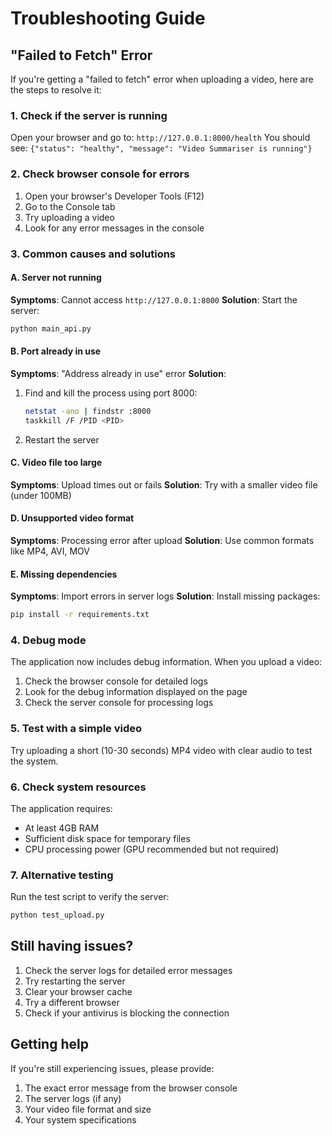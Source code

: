 # Troubleshooting Guide

## "Failed to Fetch" Error

If you're getting a "failed to fetch" error when uploading a video, here are the steps to resolve it:

### 1. Check if the server is running
Open your browser and go to: `http://127.0.0.1:8000/health`
You should see: `{"status": "healthy", "message": "Video Summariser is running"}`

### 2. Check browser console for errors
1. Open your browser's Developer Tools (F12)
2. Go to the Console tab
3. Try uploading a video
4. Look for any error messages in the console

### 3. Common causes and solutions

#### A. Server not running
**Symptoms**: Cannot access `http://127.0.0.1:8000`
**Solution**: Start the server:
```bash
python main_api.py
```

#### B. Port already in use
**Symptoms**: "Address already in use" error
**Solution**: 
1. Find and kill the process using port 8000:
   ```bash
   netstat -ano | findstr :8000
   taskkill /F /PID <PID>
   ```
2. Restart the server

#### C. Video file too large
**Symptoms**: Upload times out or fails
**Solution**: Try with a smaller video file (under 100MB)

#### D. Unsupported video format
**Symptoms**: Processing error after upload
**Solution**: Use common formats like MP4, AVI, MOV

#### E. Missing dependencies
**Symptoms**: Import errors in server logs
**Solution**: Install missing packages:
```bash
pip install -r requirements.txt
```

### 4. Debug mode

The application now includes debug information. When you upload a video:
1. Check the browser console for detailed logs
2. Look for the debug information displayed on the page
3. Check the server console for processing logs

### 5. Test with a simple video

Try uploading a short (10-30 seconds) MP4 video with clear audio to test the system.

### 6. Check system resources

The application requires:
- At least 4GB RAM
- Sufficient disk space for temporary files
- CPU processing power (GPU recommended but not required)

### 7. Alternative testing

Run the test script to verify the server:
```bash
python test_upload.py
```

## Still having issues?

1. Check the server logs for detailed error messages
2. Try restarting the server
3. Clear your browser cache
4. Try a different browser
5. Check if your antivirus is blocking the connection

## Getting help

If you're still experiencing issues, please provide:
1. The exact error message from the browser console
2. The server logs (if any)
3. Your video file format and size
4. Your system specifications 